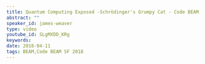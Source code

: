 ```yaml
---
title: Quantum Computing Exposed -Schrödinger's Grumpy Cat - Code BEAM SF 2018
abstract: ""
speaker_id: james-weaver
type: video
youtube_id: SLgMXDD_KRg
keywords: 
date: 2018-04-11
tags: BEAM,Code BEAM SF 2018
---
```


